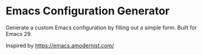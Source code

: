# Emacs Configuration Generator

Generate a custom Emacs configuration by filling out a simple form. Built for Emacs 29.

Inspired by https://emacs.amodernist.com/
